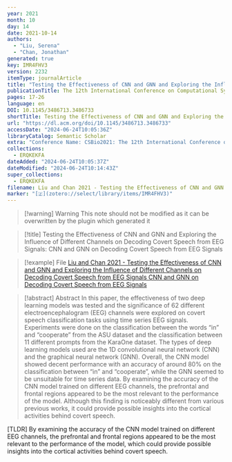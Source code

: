 ```yaml
---
year: 2021
month: 10
day: 14
date: 2021-10-14
authors:
  - "Liu, Serena"
  - "Chan, Jonathan"
generated: true
key: IMR4FHV3
version: 2232
itemType: journalArticle
title: "Testing the Effectiveness of CNN and GNN and Exploring the Influence of Different Channels on Decoding Covert Speech from EEG Signals: CNN and GNN on Decoding Covert Speech from EEG Signals"
publicationTitle: The 12th International Conference on Computational Systems-Biology and Bioinformatics
pages: 17-26
language: en
DOI: 10.1145/3486713.3486733
shortTitle: Testing the Effectiveness of CNN and GNN and Exploring the Influence of Different Channels on Decoding Covert Speech from EEG Signals
url: "https://dl.acm.org/doi/10.1145/3486713.3486733"
accessDate: "2024-06-24T10:05:36Z"
libraryCatalog: Semantic Scholar
extra: "Conference Name: CSBio2021: The 12th International Conference on Computational Systems-Biology and Bioinformatics ISBN: 9781450385107 Place: Virtual (GMT+7 Bangkok Time) Thailand Publisher: ACM"
collections:
  - ERQKEKFA
dateAdded: "2024-06-24T10:05:37Z"
dateModified: "2024-06-24T10:14:43Z"
super_collections:
  - ERQKEKFA
filename: Liu and Chan 2021 - Testing the Effectiveness of CNN and GNN and Exploring the Influence of Different Channels on Decoding Covert Speech from EEG Signals CNN and GNN on Decoding Covert Speech from EEG Signals
marker: "[🇿](zotero://select/library/items/IMR4FHV3)"
---
```


>[!warning] Warning
> This note should not be modified as it can be overwritten by the plugin which generated it

> [!title] Testing the Effectiveness of CNN and GNN and Exploring the Influence of Different Channels on Decoding Covert Speech from EEG Signals: CNN and GNN on Decoding Covert Speech from EEG Signals

> [!example] File
> [Liu and Chan 2021 - Testing the Effectiveness of CNN and GNN and Exploring the Influence of Different Channels on Decoding Covert Speech from EEG Signals CNN and GNN on Decoding Covert Speech from EEG Signals](Liu%20and%20Chan%202021%20-%20Testing%20the%20Effectiveness%20of%20CNN%20and%20GNN%20and%20Exploring%20the%20Influence%20of%20Different%20Channels%20on%20Decoding%20Covert%20Speech%20from%20EEG%20Signals%20CNN%20and%20GNN%20on%20Decoding%20Covert%20Speech%20from%20EEG%20Signals.pdf)

> [!abstract] Abstract
> In this paper, the effectiveness of two deep learning models was tested and the significance of 62 different electroencephalogram (EEG) channels were explored on covert speech classification tasks using time series EEG signals. Experiments were done on the classification between the words “in” and “cooperate” from the ASU dataset and the classification between 11 different prompts from the KaraOne dataset. The types of deep learning models used are the 1D convolutional neural network (CNN) and the graphical neural network (GNN). Overall, the CNN model showed decent performance with an accuracy of around 80% on the classification between “in” and “cooperate”, while the GNN seemed to be unsuitable for time series data. By examining the accuracy of the CNN model trained on different EEG channels, the prefrontal and frontal regions appeared to be the most relevant to the performance of the model. Although this finding is noticeably different from various previous works, it could provide possible insights into the cortical activities behind covert speech.

[TLDR] By examining the accuracy of the CNN model trained on different EEG channels, the prefrontal and frontal regions appeared to be the most relevant to the performance of the model, which could provide possible insights into the cortical activities behind covert speech.

